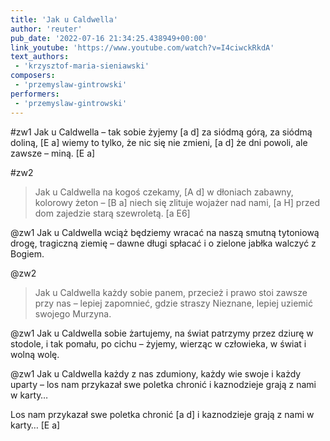 ```yaml
---
title: 'Jak u Caldwella'
author: 'reuter'
pub_date: '2022-07-16 21:34:25.438949+00:00'
link_youtube: 'https://www.youtube.com/watch?v=I4ciwckRkdA'
text_authors:
 - 'krzysztof-maria-sieniawski'
composers:
 - 'przemyslaw-gintrowski'
performers:
 - 'przemyslaw-gintrowski'
---
```


#zw1
Jak u Caldwella – tak sobie żyjemy [a d]
za siódmą górą, za siódmą doliną, [E a]
wiemy to tylko, że nic się nie zmieni, [a d]
że dni powoli, ale zawsze – miną. [E a]

#zw2
>Jak u Caldwella na kogoś czekamy, [A d]
>w dłoniach zabawny, kolorowy żeton – [B a]
>niech się zlituje wojażer nad nami, [a H]
>przed dom zajedzie starą szewroletą. [a E6]

@zw1
Jak u Caldwella wciąż będziemy wracać
na naszą smutną tytoniową drogę,
tragiczną ziemię – dawne długi spłacać
i o zielone jabłka walczyć z Bogiem.

@zw2
>Jak u Caldwella każdy sobie panem,
>przecież i prawo stoi zawsze przy nas –
>lepiej zapomnieć, gdzie straszy Nieznane,
>lepiej uziemić swojego Murzyna.

@zw1
Jak u Caldwella sobie żartujemy,
na świat patrzymy przez dziurę w stodole,
i tak pomału, po cichu – żyjemy,
wierząc w człowieka, w świat i wolną wolę.

@zw1
Jak u Caldwella każdy z nas zdumiony,
każdy wie swoje i każdy uparty –
los nam przykazał swe poletka chronić
i kaznodzieje grają z nami w karty…

Los nam przykazał swe poletka chronić  [a d]
i kaznodzieje grają z nami w karty… [E a]